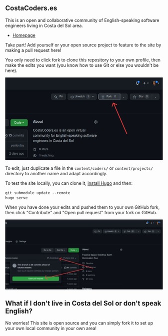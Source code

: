 ## CostaCoders.es

This is an open and collaborative community of English-speaking software engineers living in Costa del Sol area.

- [Homepage](https://costacoders.es)

Take part! Add yourself or your open source project to feature to the site by making a pull request here!

You only need to click fork to clone this repository to your own profile, then make the edits you want (you know how to use Git or else you wouldn't be here).

![Fork](imgs/fork.png)

To edit, just duplicate a file in the `content/coders/` or `content/projects/` directory to another name and adapt accordingly.

To test the site locally, you can clone it, [install Hugo](https://gohugo.io/getting-started/installing/) and then:

```
git submodule update --remote
hugo serve
```

When you have done your edits and pushed them to your own GitHub fork, then click "Contribute" and "Open pull request" from your fork on GitHub.

![Open PR](imgs/open_pr.png)

## What if I don't live in Costa del Sol or don't speak English?

No worries! This site is open source and you can simply fork it to set up your own local community in your own area!

